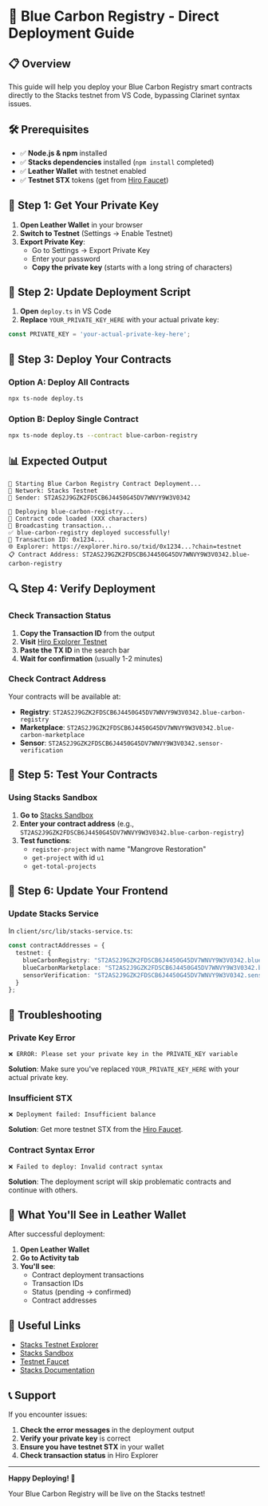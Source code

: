 # 🚀 Blue Carbon Registry - Direct Deployment Guide

## 📋 **Overview**

This guide will help you deploy your Blue Carbon Registry smart contracts directly to the Stacks testnet from VS Code, bypassing Clarinet syntax issues.

## 🛠️ **Prerequisites**

- ✅ **Node.js & npm** installed
- ✅ **Stacks dependencies** installed (`npm install` completed)
- ✅ **Leather Wallet** with testnet enabled
- ✅ **Testnet STX** tokens (get from [Hiro Faucet](https://faucet.testnet.hiro.so))

## 🔑 **Step 1: Get Your Private Key**

1. **Open Leather Wallet** in your browser
2. **Switch to Testnet** (Settings → Enable Testnet)
3. **Export Private Key**:
   - Go to Settings → Export Private Key
   - Enter your password
   - **Copy the private key** (starts with a long string of characters)

## 📝 **Step 2: Update Deployment Script**

1. **Open** `deploy.ts` in VS Code
2. **Replace** `YOUR_PRIVATE_KEY_HERE` with your actual private key:

```typescript
const PRIVATE_KEY = 'your-actual-private-key-here';
```

## 🚀 **Step 3: Deploy Your Contracts**

### **Option A: Deploy All Contracts**
```bash
npx ts-node deploy.ts
```

### **Option B: Deploy Single Contract**
```bash
npx ts-node deploy.ts --contract blue-carbon-registry
```

## 📊 **Expected Output**

```
🚀 Starting Blue Carbon Registry Contract Deployment...
📍 Network: Stacks Testnet
👤 Sender: ST2AS2J9GZK2FDSCB6J4450G45DV7WNVY9W3V0342

🚀 Deploying blue-carbon-registry...
📝 Contract code loaded (XXX characters)
📡 Broadcasting transaction...
✅ blue-carbon-registry deployed successfully!
🔗 Transaction ID: 0x1234...
🌐 Explorer: https://explorer.hiro.so/txid/0x1234...?chain=testnet
📋 Contract Address: ST2AS2J9GZK2FDSCB6J4450G45DV7WNVY9W3V0342.blue-carbon-registry
```

## 🔍 **Step 4: Verify Deployment**

### **Check Transaction Status**
1. **Copy the Transaction ID** from the output
2. **Visit** [Hiro Explorer Testnet](https://explorer.hiro.so/?chain=testnet)
3. **Paste the TX ID** in the search bar
4. **Wait for confirmation** (usually 1-2 minutes)

### **Check Contract Address**
Your contracts will be available at:
- **Registry**: `ST2AS2J9GZK2FDSCB6J4450G45DV7WNVY9W3V0342.blue-carbon-registry`
- **Marketplace**: `ST2AS2J9GZK2FDSCB6J4450G45DV7WNVY9W3V0342.blue-carbon-marketplace`
- **Sensor**: `ST2AS2J9GZK2FDSCB6J4450G45DV7WNVY9W3V0342.sensor-verification`

## 🧪 **Step 5: Test Your Contracts**

### **Using Stacks Sandbox**
1. **Go to** [Stacks Sandbox](https://explorer.stacks.co/sandbox?chain=testnet)
2. **Enter your contract address** (e.g., `ST2AS2J9GZK2FDSCB6J4450G45DV7WNVY9W3V0342.blue-carbon-registry`)
3. **Test functions**:
   - `register-project` with name "Mangrove Restoration"
   - `get-project` with id `u1`
   - `get-total-projects`

## 🔧 **Step 6: Update Your Frontend**

### **Update Stacks Service**
In `client/src/lib/stacks-service.ts`:

```typescript
const contractAddresses = {
  testnet: {
    blueCarbonRegistry: "ST2AS2J9GZK2FDSCB6J4450G45DV7WNVY9W3V0342.blue-carbon-registry",
    blueCarbonMarketplace: "ST2AS2J9GZK2FDSCB6J4450G45DV7WNVY9W3V0342.blue-carbon-marketplace",
    sensorVerification: "ST2AS2J9GZK2FDSCB6J4450G45DV7WNVY9W3V0342.sensor-verification"
  }
};
```

## 🚨 **Troubleshooting**

### **Private Key Error**
```
❌ ERROR: Please set your private key in the PRIVATE_KEY variable
```
**Solution**: Make sure you've replaced `YOUR_PRIVATE_KEY_HERE` with your actual private key.

### **Insufficient STX**
```
❌ Deployment failed: Insufficient balance
```
**Solution**: Get more testnet STX from the [Hiro Faucet](https://faucet.testnet.hiro.so).

### **Contract Syntax Error**
```
❌ Failed to deploy: Invalid contract syntax
```
**Solution**: The deployment script will skip problematic contracts and continue with others.

## 🎯 **What You'll See in Leather Wallet**

After successful deployment:
1. **Open Leather Wallet**
2. **Go to Activity tab**
3. **You'll see**:
   - Contract deployment transactions
   - Transaction IDs
   - Status (pending → confirmed)
   - Contract addresses

## 🔗 **Useful Links**

- [Stacks Testnet Explorer](https://explorer.hiro.so/?chain=testnet)
- [Stacks Sandbox](https://explorer.stacks.co/sandbox?chain=testnet)
- [Testnet Faucet](https://faucet.testnet.hiro.so)
- [Stacks Documentation](https://docs.stacks.co/)

## 📞 **Support**

If you encounter issues:
1. **Check the error messages** in the deployment output
2. **Verify your private key** is correct
3. **Ensure you have testnet STX** in your wallet
4. **Check transaction status** in Hiro Explorer

---

**Happy Deploying! 🎉**

Your Blue Carbon Registry will be live on the Stacks testnet!
